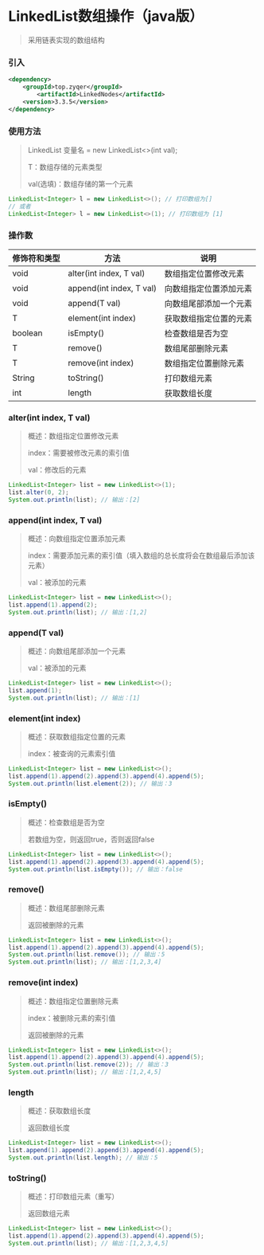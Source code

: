#  LinkedList数组操作（java版）

> 采用链表实现的数组结构

### 引入

```xml
<dependency>
	<groupId>top.zyqer</groupId>
    	<artifactId>LinkedNodes</artifactId>
    <version>3.3.5</version>
</dependency>
```

### 使用方法

> LinkedList<T> 变量名 = new LinkedList<>(int val);
>
> T：数组存储的元素类型
>
> val(选填)：数组存储的第一个元素

```java
LinkedList<Integer> l = new LinkedList<>(); // 打印数组为[]
// 或者
LinkedList<Integer> l = new LinkedList<>(1); // 打印数组为 [1]
```

### 操作数

| 修饰符和类型 | 方法                     | 说明                   |
| ------------ | ------------------------ | ---------------------- |
| void         | alter(int index, T val)  | 数组指定位置修改元素   |
| void         | append(int index, T val) | 向数组指定位置添加元素 |
| void         | append(T val)            | 向数组尾部添加一个元素 |
| T            | element(int index)       | 获取数组指定位置的元素 |
| boolean      | isEmpty()                | 检查数组是否为空       |
| T            | remove()                 | 数组尾部删除元素       |
| T            | remove(int index)        | 数组指定位置删除元素   |
| String       | toString()               | 打印数组元素           |
| int          | length                   | 获取数组长度           |

### alter(int index, T val)

> 概述：数组指定位置修改元素
>
> index：需要被修改元素的索引值
>
> val：修改后的元素

```java
LinkedList<Integer> list = new LinkedList<>(1);
list.alter(0, 2);
System.out.println(list); // 输出：[2]
```

### append(int index, T val)

> 概述：向数组指定位置添加元素
>
> index：需要添加元素的索引值（填入数组的总长度将会在数组最后添加该元素）
>
> val：被添加的元素

```java
LinkedList<Integer> list = new LinkedList<>();
list.append(1).append(2);
System.out.println(list); // 输出：[1,2]
```

### append(T val)

> 概述：向数组尾部添加一个元素
>
> val：被添加的元素

```java
LinkedList<Integer> list = new LinkedList<>();
list.append(1);
System.out.println(list); // 输出：[1]
```

### element(int index)

> 概述：获取数组指定位置的元素
>
> index：被查询的元素索引值

```java
LinkedList<Integer> list = new LinkedList<>();
list.append(1).append(2).append(3).append(4).append(5);
System.out.println(list.element(2)); // 输出：3
```

### isEmpty()

> 概述：检查数组是否为空
>
> 若数组为空，则返回true，否则返回false

```java
LinkedList<Integer> list = new LinkedList<>();
list.append(1).append(2).append(3).append(4).append(5);
System.out.println(list.isEmpty()); // 输出：false
```

### remove()

> 概述：数组尾部删除元素
>
> 返回被删除的元素

```java
LinkedList<Integer> list = new LinkedList<>();
list.append(1).append(2).append(3).append(4).append(5);
System.out.println(list.remove()); // 输出：5
System.out.println(list); // 输出：[1,2,3,4]
```

### remove(int index)

> 概述：数组指定位置删除元素
>
> index：被删除元素的索引值
>
> 返回被删除的元素

```java
LinkedList<Integer> list = new LinkedList<>();
list.append(1).append(2).append(3).append(4).append(5);
System.out.println(list.remove(2)); // 输出：3
System.out.println(list); // 输出：[1,2,4,5]
```

### length

> 概述：获取数组长度
>
> 返回数组长度

```java
LinkedList<Integer> list = new LinkedList<>();
list.append(1).append(2).append(3).append(4).append(5);
System.out.println(list.length); // 输出：5
```

### toString()

> 概述：打印数组元素（重写）
>
> 返回数组元素

```java
LinkedList<Integer> list = new LinkedList<>();
list.append(1).append(2).append(3).append(4).append(5);
System.out.println(list); // 输出：[1,2,3,4,5]
```


